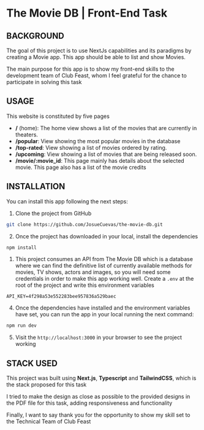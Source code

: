 # The Movie DB | Front-End Task

## BACKGROUND

The goal of this project is to use NextJs capabilities and its paradigms by
creating a Movie app. This app should be able to list and show Movies.

The main purpose for this app is to show my front-end skills to the development team of Club Feast, whom I feel grateful for the chance to participate in solving this task

## USAGE

This website is constituted by five pages

- **/** (home): The home view shows a list of the movies that are currently in theaters.
- **/popular**: View showing the most popular movies in the database
- **/top-rated**: View showing a list of movies ordered by rating.
- **/upcoming**: View showing a list of movies that are being released soon.
- **/movie/:movie_id**: This page mainly has details about the selected movie. This page also has a list of the movie credits


## INSTALLATION

You can install this app following the next steps:

1. Clone the project from GitHub

```bash
git clone https://github.com/JosueCuevas/the-movie-db.git
```

2. Once the project has downloaded in your local, install the dependencies

```bash
npm install
```

1. This project consumes an API from The Movie DB which is a database where we can find the definitive list of currently available methods for movies, TV shows, actors and images, so you will need some credentials in order to make this app working well. Create a `.env` at the root of the project and write this environment variables

```.env
API_KEY=4f298a53e552283bee957836a529baec
```

4. Once the dependencies have installed and the environment variables have set, you can run the app in your local running the next command:

```bash
npm run dev
```

5. Visit the `http://localhost:3000` in your browser to see the project working

## STACK USED

This project was built using **Next.js**, **Typescript** and **TailwindCSS**, which is the stack proposed for this task

I tried to make the design as close as possible to the provided designs in the PDF file for this task, adding responsiveness and functionality

Finally, I want to say thank you for the opportunity to show my skill set to the Technical Team of Club Feast
